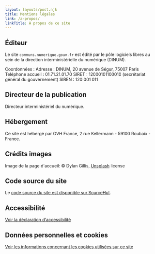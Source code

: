 ```yaml
---
layout: layouts/post.njk
title: Mentions légales
link: /a-propos/
linkTitle: À propos de ce site
---
```


## Éditeur

Le site `communs.numerique.gouv.fr` est édité par le pôle logiciels libres au sein de la direction interministérielle du numérique (DINUM).

Coordonnées :
Adresse : DINUM, 20 avenue de Ségur, 75007 Paris
Teléphone accueil : 01.71.21.01.70
SIRET : 12000101100010 (secrétariat général du gouvernement)
SIREN : 120 001 011

## Directeur de la publication

Directeur interministériel du numérique.

## Hébergement

Ce site est hébergé par OVH France, 2 rue Kellermann - 59100 Roubaix - France.

## Crédits images

Image de la page d'accueil: © Dylan Gillis, [Unsplash](https://unsplash.com/photos/KdeqA3aTnBY) license

## Code source du site

Le [code source du site est disponible sur SourceHut](https://git.sr.ht/~etalab/communs.numerique.gouv.fr).

## Accessibilité

[Voir la déclaration d'accessibilité](/accessibilité/)

## Données personnelles et cookies

[Voir les informations concernant les cookies utilisées sur ce site](/données-personnelles/)
